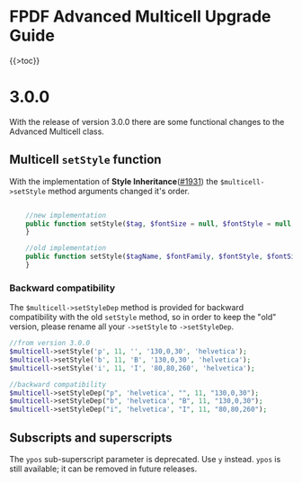 # FPDF Advanced Multicell Upgrade Guide

{{>toc}}

# 3.0.0

With the release of version 3.0.0 there are some functional changes to the Advanced Multicell class.

## Multicell `setStyle` function

With the implementation of **Style Inheritance**([#1931](https://tracker.interpid.eu/issues/1931))
the `$multicell->setStyle` method arguments changed it's order.

```php

    //new implementation
    public function setStyle($tag, $fontSize = null, $fontStyle = null, $color = null, $fontFamily = null, $inherit = 'default'){
    }

    //old implementation
    public function setStyle($tagName, $fontFamily, $fontStyle, $fontSize, $color){
    }
```

### Backward compatibility

The `$multicell->setStyleDep` method is provided for backward compatibility with the old `setStyle` method, so in order
to keep the "old" version, please rename all your `->setStyle` to `->setStyleDep`.

```php
//from version 3.0.0
$multicell->setStyle('p', 11, '', '130,0,30', 'helvetica');
$multicell->setStyle('b', 11, 'B', '130,0,30', 'helvetica');
$multicell->setStyle('i', 11, 'I', '80,80,260', 'helvetica');

//backward compatibility
$multicell->setStyleDep("p", 'helvetica', "", 11, "130,0,30");
$multicell->setStyleDep("b", 'helvetica', "B", 11, "130,0,30");
$multicell->setStyleDep("i", 'helvetica', "I", 11, "80,80,260");
```

## Subscripts and superscripts

The `ypos` sub-superscript parameter is deprecated. Use `y` instead. `ypos` is still available; it can be removed in
future releases.
